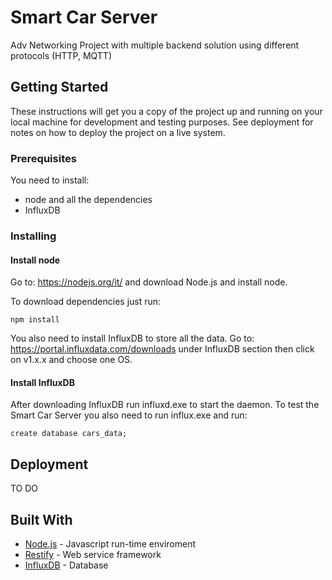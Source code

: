# Smart Car Server

Adv Networking Project with multiple backend solution using different protocols (HTTP, MQTT)

## Getting Started

These instructions will get you a copy of the project up and running on your local machine 
for development and testing purposes. 
See deployment for notes on how to deploy the project on a live system.

### Prerequisites

You need to install:
* node and all the dependencies
* InfluxDB

### Installing

#### Install node 

Go to: https://nodejs.org/it/ and download Node.js and install node.

To download dependencies just run:
```
npm install
```
You also need to install InfluxDB to store all the data.
Go to: https://portal.influxdata.com/downloads under InfluxDB section then click on v1.x.x and choose one OS.

#### Install InfluxDB

After downloading InfluxDB run influxd.exe to start the daemon.
To test the Smart Car Server you also need to run influx.exe and run:
```
create database cars_data;
```

## Deployment

TO DO

## Built With

* [Node.js](https://nodejs.org/it/) - Javascript run-time enviroment
* [Restify](http://restify.com/) - Web service framework
* [InfluxDB](https://www.influxdata.com/) - Database
